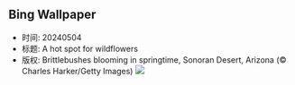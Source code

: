 ## Bing Wallpaper
- 时间: 20240504
- 标题: A hot spot for wildflowers
- 版权: Brittlebushes blooming in springtime, Sonoran Desert, Arizona (© Charles Harker/Getty Images)
![](https://cn.bing.com/th?id=OHR.SonoranSpring_EN-US9207877073_UHD.jpg&rf=LaDigue_UHD.jpg&pid=hp&w=3840&h=2160&rs=1&c=4)

